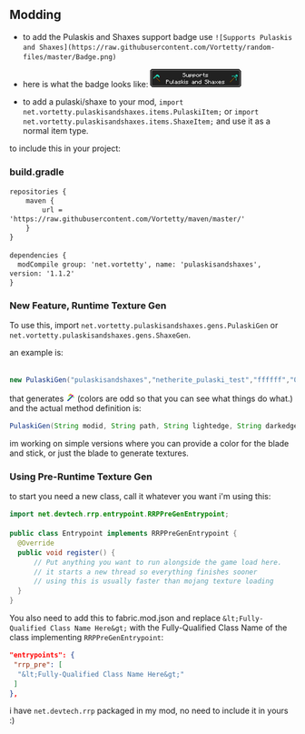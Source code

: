 ## Modding

- to add the Pulaskis and Shaxes support badge use ``![Supports Pulaskis and Shaxes](https://raw.githubusercontent.com/Vortetty/random-files/master/Badge.png)`` 
- here is what the badge looks like: ![Supports Pulaskis and Shaxes](https://raw.githubusercontent.com/Vortetty/random-files/master/Badge.png)

- to add a pulaski/shaxe to your mod, ``import net.vortetty.pulaskisandshaxes.items.PulaskiItem;`` or ``import net.vortetty.pulaskisandshaxes.items.ShaxeItem;`` and use it as a normal item type.


to include this in your project:

### build.gradle

```
repositories {
	maven {
		url = 'https://raw.githubusercontent.com/Vortetty/maven/master/'
	}
}

dependencies {
  modCompile group: 'net.vortetty', name: 'pulaskisandshaxes', version: '1.1.2'
}
```

### New Feature, Runtime Texture Gen

To use this, import ``net.vortetty.pulaskisandshaxes.gens.PulaskiGen`` or  ``net.vortetty.pulaskisandshaxes.gens.ShaxeGen``.

an example is: 

```java

new PulaskiGen("pulaskisandshaxes","netherite_pulaski_test","ffffff","00ffff","ffff00","ff00ff","ff0000","00ff00","0000ff","777777");
``` 
that generates ![Sample Pulaski](https://raw.githubusercontent.com/Vortetty/random-files/master/download.png) (colors are odd so that you can see what things do what.)
and the actual method definition is:

```java
PulaskiGen(String modid, String path, String lightedge, String darkedge, String lightbody, String mediumbody, String darkbody, String sticklight, String stickdark, String stickmiddle)
```

im working on simple versions where you can provide a color for the blade and stick, or just the blade to generate textures.

### Using Pre-Runtime Texture Gen

to start you need a new class, call it whatever you want i'm using this:

```java
import net.devtech.rrp.entrypoint.RRPPreGenEntrypoint;  
  
public class Entrypoint implements RRPPreGenEntrypoint {  
  @Override  
  public void register() {
	  // Put anything you want to run alongside the game load here. 
	  // it starts a new thread so everything finishes sooner
	  // using this is usually faster than mojang texture loading
  }  
}
```

You also need to add this to fabric.mod.json and replace ``&lt;Fully-Qualified Class Name Here&gt;`` with the Fully-Qualified Class Name of the class implementing ``RRPPreGenEntrypoint``:

``` json
"entrypoints": {  
 "rrp_pre": [  
  "&lt;Fully-Qualified Class Name Here&gt;"  
 ]
},
```

i have ``net.devtech.rrp`` packaged in my mod, no need to include it in yours :) 
